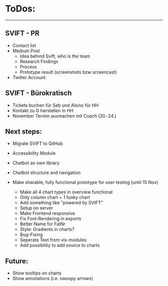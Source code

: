 # ToDos:
---

## SVIFT - PR
- Contact list
- Medium Post
    - Idea behind Svift, who is the team 
    - Research Findings
    - Process
    - Prototype result (screenshots bzw screencast)
- Twitter Account

## SVIFT - Bürokratisch
- Tickets buchen für Seb und Alsino für HH
- Kontakt zu G herstellen in HH
- November Termin ausmachen mit Coach (20.-24.)

## Next steps:
- Migrate SVIFT to GitHub
- Accessibility Module
- Chatbot as own library
- Chatbot structure and navigation

- Make sharable, fully functional prototype for user testing (until 15 Nov)
    - Make all 4 chart types in overview functional
    - Only column chart + 1 funky chart
    - Add something like "powered by SVIFT"
    - Setup on server
    - Make Frontend responsive
    - Fix Font-Rendering in exports
    - Better Name for FatNr
    - Style: Gradients in charts?
    - Bug-Fixing
    - Seperate Text from vis-modules
    - Add possibility to add source to charts
    


## Future:
- Show tooltips on charts
- Show annotations (i.e. swoopy arrows)



